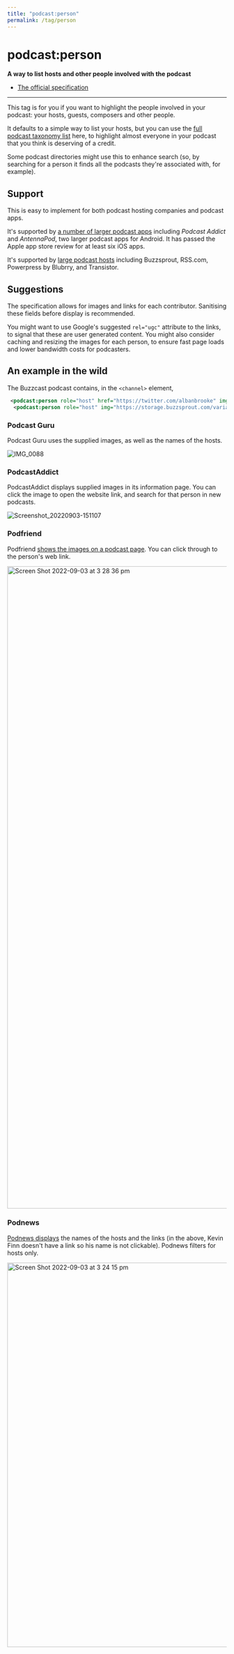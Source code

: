 ```yaml
---
title: "podcast:person"
permalink: /tag/person
---
```


# <i class="pi pi-tag-person"></i>podcast:person
**A way to list hosts and other people involved with the podcast**

* [The official specification](https://github.com/Podcastindex-org/podcast-namespace/blob/main/docs/1.0.md#person)

- - -

This tag is for you if you want to highlight the people involved in your podcast: your hosts, guests, composers and other people.

It defaults to a simple way to list your hosts, but you can use the [full podcast taxonomy list](https://podcasttaxonomy.com/) here, to highlight almost everyone in your podcast that you think is deserving of a credit.

Some podcast directories might use this to enhance search (so, by searching for a person it finds all the podcasts they're associated with, for example).

## Support

This is easy to implement for both podcast hosting companies and podcast apps.

It's supported by [a number of larger podcast apps](https://podcastindex.org/apps?appTypes=app&elements=Funding) including _Podcast Addict_ and _AntennaPod_, two larger podcast apps for Android. It has passed the Apple app store review for at least six iOS apps.

It's supported by [large podcast hosts](https://podcastindex.org/apps?appTypes=hosting&elements=Funding) including Buzzsprout, RSS.com, Powerpress by Blubrry, and Transistor.

## Suggestions

The specification allows for images and links for each contributor. Sanitising these fields before display is recommended.

You might want to use Google's suggested `rel="ugc"` attribute to the links, to signal that these are user generated content. You might also consider caching and resizing the images for each person, to ensure fast page loads and lower bandwidth costs for podcasters.

## An example in the wild

The Buzzcast podcast contains, in the `<channel>` element,
```xml
 <podcast:person role="host" href="https://twitter.com/albanbrooke" img="https://storage.buzzsprout.com/variants/byutxwmvq601x1sny2gtnsyc3fmd/101950687c70b7e2f9ca148685b2ebc23e16838eb1d84e62f976687a774717da.jpeg">Alban Brooke</podcast:person>
  <podcast:person role="host" img="https://storage.buzzsprout.com/variants/iwguve03cmi6mwynebgillvq88q2/101950687c70b7e2f9ca148685b2ebc23e16838eb1d84e62f976687a774717da.jpeg">Kevin Finn</podcast:person>
```

### Podcast Guru

Podcast Guru uses the supplied images, as well as the names of the hosts.

![IMG_0088](https://user-images.githubusercontent.com/231941/188256866-9d4c70d2-dd0a-4e32-a7f0-8400f9e167ef.PNG)

### PodcastAddict

PodcastAddict displays supplied images in its information page. You can click the image to open the website link, and search for that person in new podcasts.

![Screenshot_20220903-151107](https://user-images.githubusercontent.com/231941/188256905-ffb1d5c9-4d44-40a8-9dbb-91eac9fcb4d0.png)

### Podfriend

Podfriend [shows the images on a podcast page](https://web.podfriend.com/podcast/buzzcast). You can click through to the person's web link.

<img width="1472" alt="Screen Shot 2022-09-03 at 3 28 36 pm" src="https://user-images.githubusercontent.com/231941/188257242-14bbefbc-637c-4ffb-adf5-a03eeb578a69.png">

### Podnews

[Podnews displays](https://podnews.net/podcast/i6i6) the names of the hosts and the links (in the above, Kevin Finn doesn't have a link so his name is not clickable). Podnews filters for hosts only.

<img width="881" alt="Screen Shot 2022-09-03 at 3 24 15 pm" src="https://user-images.githubusercontent.com/231941/188257091-41fbc8b7-c688-4e0f-9c20-dacb765fbc42.png">


<script src="https://giscus.app/client.js"
        data-repo="jamescridland/podcastnamespace.org"
        data-repo-id="R_kgDOH0hJuA"
        data-category="General"
        data-category-id="DIC_kwDOH0hJuM4CQ1a_"
        data-mapping="title"
        data-strict="0"
        data-reactions-enabled="1"
        data-emit-metadata="0"
        data-input-position="bottom"
        data-theme="preferred_color_scheme"
        data-lang="en"
        data-loading="lazy"
        crossorigin="anonymous"
        async>
</script>
